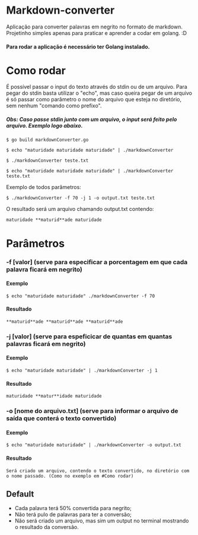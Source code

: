 # Markdown-converter
Aplicação para converter palavras em negrito no formato de markdown. Projetinho simples apenas para praticar e aprender a codar em golang. :D

#### Para rodar a aplicação é necessário ter Golang instalado.
# Como rodar
 
É possível passar o input do texto através do stdin ou de um arquivo. Para pegar do stdin basta utilizar o "echo", mas caso queira pegar de um arquivo é só passar como parâmetro o nome do arquivo que esteja no diretório, sem nenhum "comando como prefixo".

##### Obs: Caso passe stdin junto com um arquivo, o input será feito pelo arquivo. Exemplo logo abaixo.
~~~
$ go build markdownConverter.go

$ echo "maturidade maturidade maturidade" | ./markdownConverter

$ ./markdownConverter teste.txt

$ echo "maturidade maturidade maturidade" | ./markdownConverter teste.txt

~~~

Exemplo de todos parâmetros:
~~~
$ ./markdownConverter -f 70 -j 1 -o output.txt teste.txt
~~~

O resultado será um arquivo chamando output.txt contendo:
~~~
maturidade **maturid**ade maturidade
~~~

# Parâmetros

### -f [valor] (serve para especificar a porcentagem em que cada palavra ficará em negrito)

#### Exemplo
~~~
$ echo "maturidade maturidade" ./markdownConverter -f 70
~~~

#### Resultado
~~~
**maturid**ade **maturid**ade **maturid**ade
~~~

### -j [valor] (serve para espeficicar de quantas em quantas palavras ficará em negrito)

#### Exemplo
~~~
$ echo "maturidade maturidade" | ./markdownConverter -j 1
~~~

#### Resultado
~~~
maturidade **matur**idade maturidade
~~~

### -o [nome do arquivo.txt] (serve para informar o arquivo de saída que conterá o texto convertido)

#### Exemplo
~~~
$ echo "maturidade maturidade" | ./markdownConverter -o output.txt
~~~

#### Resultado

~~~
Será criado um arquivo, contendo o texto convertido, no diretório com o nome passado. (Como no exemplo em #Como rodar)
~~~
## Default

 * Cada palavra terá 50% convertida para negrito;
 * Não terá pulo de palavras para ter a conversão;
 * Não será criado um arquivo, mas sim um output no terminal mostrando o resultado da conversão.
